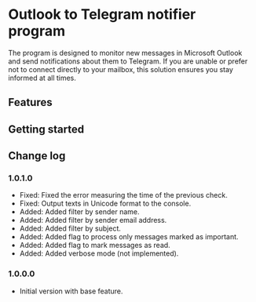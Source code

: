# Outlook to Telegram notifier program

The program is designed to monitor new messages in Microsoft Outlook and send notifications about them to Telegram. If you are unable or prefer not to connect directly to your mailbox, this solution ensures you stay informed at all times.

## Features

## Getting started

## Change log

### 1.0.1.0

- Fixed: Fixed the error measuring the time of the previous check.
- Fixed: Output texts in Unicode format to the console.
- Added: Added filter by sender name.
- Added: Added filter by sender email address.
- Added: Added filter by subject.
- Added: Added flag to process only messages marked as important.
- Added: Added flag to mark messages as read.
- Added: Added verbose mode (not implemented).

### 1.0.0.0

- Initial version with base feature.